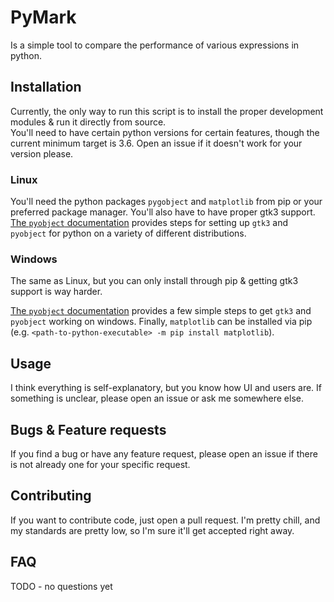 # PyMark

Is a simple tool to compare the performance of various expressions in python.

## Installation

Currently, the only way to run this script is to install the proper development modules & run it directly from source.  
You'll need to have certain python versions for certain features, though the current minimum target is 3.6. Open an issue if it doesn't work for your version please.

### Linux

You'll need the python packages `pygobject` and `matplotlib` from pip or your preferred package manager. You'll also have to have proper gtk3 support. [The `pyobject` documentation](https://pygobject.readthedocs.io/en/latest/getting_started.html) provides steps for setting up `gtk3` and `pyobject` for python on a variety of different distributions.

### Windows

The same as Linux, but you can only install through pip & getting gtk3 support is way harder.

[The `pyobject` documentation](https://pygobject.readthedocs.io/en/latest/getting_started.html#windows-getting-started) provides a few simple steps to get `gtk3` and `pyobject` working on windows. Finally, `matplotlib` can be installed via pip (e.g. `<path-to-python-executable> -m pip install matplotlib`).

## Usage

I think everything is self-explanatory, but you know how UI and users are. If something is unclear, please open an issue or ask me somewhere else.

## Bugs & Feature requests

If you find a bug or have any feature request, please open an issue if there is not already one for your specific request.

## Contributing

If you want to contribute code, just open a pull request. I'm pretty chill, and my standards are pretty low, so I'm sure it'll get accepted right away.

## FAQ

TODO - no questions yet
